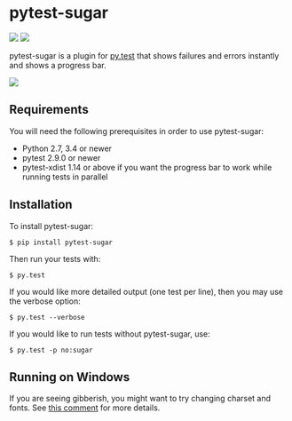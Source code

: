 # pytest-sugar

[![](https://travis-ci.org/Frozenball/pytest-sugar.png?branch=master)](https://travis-ci.org/Frozenball/pytest-sugar) ![](https://img.shields.io/pypi/v/pytest-sugar.svg)

pytest-sugar is a plugin for [py.test](http://pytest.org) that shows
failures and errors instantly and shows a progress bar.

![](http://pivotfinland.com/pytest-sugar/img/video.gif)

## Requirements

You will need the following prerequisites in order to use pytest-sugar:

- Python 2.7, 3.4 or newer
- pytest 2.9.0 or newer
- pytest-xdist 1.14 or above if you want the progress bar to work while running
  tests in parallel

## Installation

To install pytest-sugar:

    $ pip install pytest-sugar

Then run your tests with:

    $ py.test

If you would like more detailed output (one test per line), then you may use the verbose option:

    $ py.test --verbose

If you would like to run tests without pytest-sugar, use:

    $ py.test -p no:sugar

## Running on Windows

If you are seeing gibberish, you might want to try changing charset and fonts. See [this comment]( https://github.com/Frozenball/pytest-sugar/pull/49#issuecomment-146567670) for more details.
